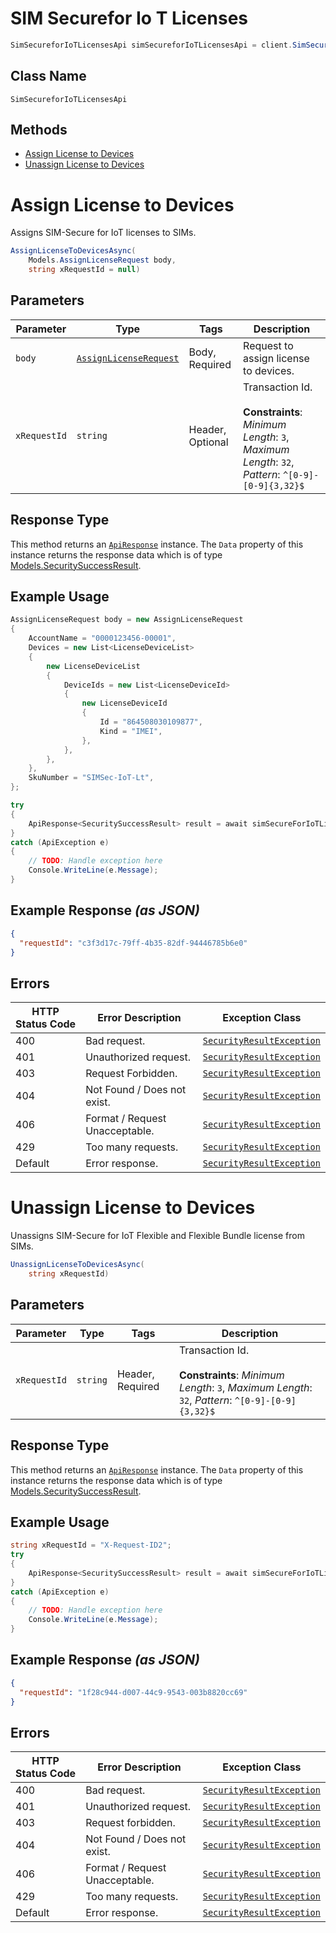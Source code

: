 # SIM Securefor Io T Licenses

```csharp
SimSecureforIoTLicensesApi simSecureforIoTLicensesApi = client.SimSecureforIoTLicensesApi;
```

## Class Name

`SimSecureforIoTLicensesApi`

## Methods

* [Assign License to Devices](../../doc/controllers/sim-securefor-io-t-licenses.md#assign-license-to-devices)
* [Unassign License to Devices](../../doc/controllers/sim-securefor-io-t-licenses.md#unassign-license-to-devices)


# Assign License to Devices

Assigns SIM-Secure for IoT licenses to SIMs.

```csharp
AssignLicenseToDevicesAsync(
    Models.AssignLicenseRequest body,
    string xRequestId = null)
```

## Parameters

| Parameter | Type | Tags | Description |
|  --- | --- | --- | --- |
| `body` | [`AssignLicenseRequest`](../../doc/models/assign-license-request.md) | Body, Required | Request to assign license to devices. |
| `xRequestId` | `string` | Header, Optional | Transaction Id.<br><br>**Constraints**: *Minimum Length*: `3`, *Maximum Length*: `32`, *Pattern*: `^[0-9]-[0-9]{3,32}$` |

## Response Type

This method returns an [`ApiResponse`](../../doc/api-response.md) instance. The `Data` property of this instance returns the response data which is of type [Models.SecuritySuccessResult](../../doc/models/security-success-result.md).

## Example Usage

```csharp
AssignLicenseRequest body = new AssignLicenseRequest
{
    AccountName = "0000123456-00001",
    Devices = new List<LicenseDeviceList>
    {
        new LicenseDeviceList
        {
            DeviceIds = new List<LicenseDeviceId>
            {
                new LicenseDeviceId
                {
                    Id = "864508030109877",
                    Kind = "IMEI",
                },
            },
        },
    },
    SkuNumber = "SIMSec-IoT-Lt",
};

try
{
    ApiResponse<SecuritySuccessResult> result = await simSecureForIoTLicensesApi.AssignLicenseToDevicesAsync(body);
}
catch (ApiException e)
{
    // TODO: Handle exception here
    Console.WriteLine(e.Message);
}
```

## Example Response *(as JSON)*

```json
{
  "requestId": "c3f3d17c-79ff-4b35-82df-94446785b6e0"
}
```

## Errors

| HTTP Status Code | Error Description | Exception Class |
|  --- | --- | --- |
| 400 | Bad request. | [`SecurityResultException`](../../doc/models/security-result-exception.md) |
| 401 | Unauthorized request. | [`SecurityResultException`](../../doc/models/security-result-exception.md) |
| 403 | Request Forbidden. | [`SecurityResultException`](../../doc/models/security-result-exception.md) |
| 404 | Not Found / Does not exist. | [`SecurityResultException`](../../doc/models/security-result-exception.md) |
| 406 | Format / Request Unacceptable. | [`SecurityResultException`](../../doc/models/security-result-exception.md) |
| 429 | Too many requests. | [`SecurityResultException`](../../doc/models/security-result-exception.md) |
| Default | Error response. | [`SecurityResultException`](../../doc/models/security-result-exception.md) |


# Unassign License to Devices

Unassigns SIM-Secure for IoT Flexible and Flexible Bundle license from SIMs.

```csharp
UnassignLicenseToDevicesAsync(
    string xRequestId)
```

## Parameters

| Parameter | Type | Tags | Description |
|  --- | --- | --- | --- |
| `xRequestId` | `string` | Header, Required | Transaction Id.<br><br>**Constraints**: *Minimum Length*: `3`, *Maximum Length*: `32`, *Pattern*: `^[0-9]-[0-9]{3,32}$` |

## Response Type

This method returns an [`ApiResponse`](../../doc/api-response.md) instance. The `Data` property of this instance returns the response data which is of type [Models.SecuritySuccessResult](../../doc/models/security-success-result.md).

## Example Usage

```csharp
string xRequestId = "X-Request-ID2";
try
{
    ApiResponse<SecuritySuccessResult> result = await simSecureForIoTLicensesApi.UnassignLicenseToDevicesAsync(xRequestId);
}
catch (ApiException e)
{
    // TODO: Handle exception here
    Console.WriteLine(e.Message);
}
```

## Example Response *(as JSON)*

```json
{
  "requestId": "1f28c944-d007-44c9-9543-003b8820cc69"
}
```

## Errors

| HTTP Status Code | Error Description | Exception Class |
|  --- | --- | --- |
| 400 | Bad request. | [`SecurityResultException`](../../doc/models/security-result-exception.md) |
| 401 | Unauthorized request. | [`SecurityResultException`](../../doc/models/security-result-exception.md) |
| 403 | Request forbidden. | [`SecurityResultException`](../../doc/models/security-result-exception.md) |
| 404 | Not Found / Does not exist. | [`SecurityResultException`](../../doc/models/security-result-exception.md) |
| 406 | Format / Request Unacceptable. | [`SecurityResultException`](../../doc/models/security-result-exception.md) |
| 429 | Too many requests. | [`SecurityResultException`](../../doc/models/security-result-exception.md) |
| Default | Error response. | [`SecurityResultException`](../../doc/models/security-result-exception.md) |

